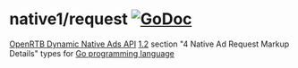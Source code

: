 # native1/request [![GoDoc](https://godoc.org/github.com/prebid/openrtb/native1/request?status.svg)](https://pkg.go.dev/github.com/prebid/openrtb/v19/native1/request)

[OpenRTB Dynamic Native Ads API](https://iabtechlab.com/standards/openrtb-native/) [1.2](https://iabtechlab.com/wp-content/uploads/2016/07/OpenRTB-Native-Ads-Specification-Final-1.2.pdf) section "4 Native Ad Request Markup Details" types for [Go programming language](https://golang.org/)

